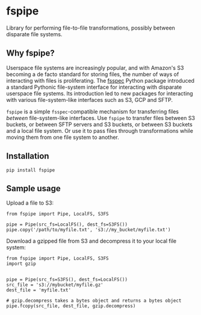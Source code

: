 # fspipe 
Library for performing file-to-file transformations, possibly between disparate
file systems.

## Why fspipe?

Userspace file systems are increasingly popular, and with Amazon's S3 becoming a
de facto standard for storing files, the number of ways of interacting with
files is proliferating. The [fsspec]() Python package introduced a standard
Pythonic file-system interface for interacting with disparate userspace file
systems. Its introduction led to new packages for interacting with various
file-system-like interfaces such as S3, GCP and SFTP. 

`fspipe` is a simple `fsspec`-compatible mechanism for transferring files
_between_ file-system-like interfaces. Use `fspipe` to transfer files between S3
buckets, or between SFTP servers and S3 buckets, or between S3 buckets and a
local file system. Or use it to pass files through transformations while moving
them from one file system to another.

## Installation

```
pip install fspipe
```

## Sample usage

Upload a file to S3:
```
from fspipe import Pipe, LocalFS, S3FS

pipe = Pipe(src_fs=LocalFS(), dest_fs=S3FS())
pipe.copy('/path/to/myfile.txt', 's3://my_bucket/myfile.txt')
```

Download a gzipped file from S3 and decompress it to your local file system:
```
from fspipe import Pipe, LocalFS, S3FS
import gzip


pipe = Pipe(src_fs=S3FS(), dest_fs=LocalFS())
src_file = 's3://mybucket/myfile.gz'
dest_file = 'myfile.txt'

# gzip.decompress takes a bytes object and returns a bytes object
pipe.fcopy(src_file, dest_file, gzip.decompress)
```
